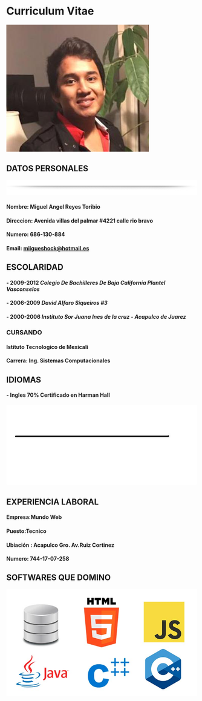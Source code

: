 # **Curriculum Vitae**

![](https://github.com/migueshock/Mi-CVU/blob/master/yo.jpg) 

## DATOS PERSONALES
![](https://github.com/migueshock/Mi-CVU/blob/master/line2.png)

#### Nombre: Miguel Angel Reyes Toribio
#### Direccion: Avenida villas del palmar  #4221 calle rio bravo
#### Numero: 686-130-884
#### Email: miigueshock@hotmail.es

## ESCOLARIDAD

#### - 2009-2012 *Colegio De Bachilleres De Baja California Plantel Vasconselos*
#### - 2006-2009 *David Alfaro Siqueiros #3*
#### - 2000-2006 *Instituto Sor Juana Ines de la cruz - Acapulco de Juarez*

### CURSANDO
#### Istituto Tecnologico de Mexicali 
#### Carrera: Ing. Sistemas Computacionales

## IDIOMAS 
#### - Ingles 70% Certificado en **Harman Hall**

![](https://github.com/migueshock/Mi-CVU/blob/master/line.jpg)

## EXPERIENCIA LABORAL

#### Empresa:Mundo Web 
#### Puesto:Tecnico
#### Ubiación : Acapulco Gro. Av.Ruiz Cortinez
#### Numero: 744-17-07-258


## SOFTWARES QUE DOMINO

![](https://github.com/migueshock/Mi-CVU/blob/master/lenguajes.jpg)



